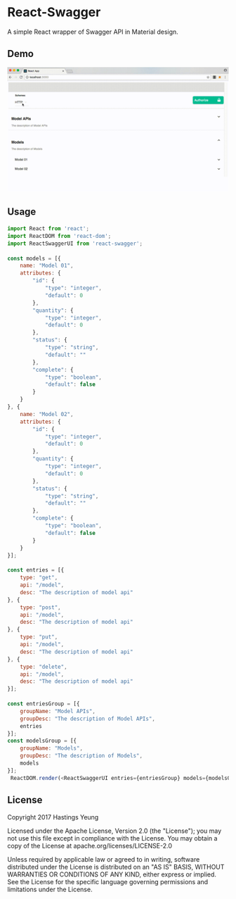 # React-Swagger
A simple React wrapper of Swagger API in Material design.

## Demo
![alt text](https://github.com/HastingsYoung/react-swagger-ui/raw/master/screenshots/react-swagger.gif "demo")

## Usage
```js
import React from 'react';
import ReactDOM from 'react-dom';
import ReactSwaggerUI from 'react-swagger';
 
const models = [{
    name: "Model 01",
    attributes: {
        "id": {
            "type": "integer",
            "default": 0
        },
        "quantity": {
            "type": "integer",
            "default": 0
        },
        "status": {
            "type": "string",
            "default": ""
        },
        "complete": {
            "type": "boolean",
            "default": false
        }
    }
}, {
    name: "Model 02",
    attributes: {
        "id": {
            "type": "integer",
            "default": 0
        },
        "quantity": {
            "type": "integer",
            "default": 0
        },
        "status": {
            "type": "string",
            "default": ""
        },
        "complete": {
            "type": "boolean",
            "default": false
        }
    }
}];
 
const entries = [{
    type: "get",
    api: "/model",
    desc: "The description of model api"
}, {
    type: "post",
    api: "/model",
    desc: "The description of model api"
}, {
    type: "put",
    api: "/model",
    desc: "The description of model api"
}, {
    type: "delete",
    api: "/model",
    desc: "The description of model api"
}];
 
const entriesGroup = [{
    groupName: "Model APIs",
    groupDesc: "The description of Model APIs",
    entries
}];
const modelsGroup = [{
    groupName: "Models",
    groupDesc: "The description of Models",
    models
}];
 ReactDOM.render(<ReactSwaggerUI entries={entriesGroup} models={modelsGroup}/>, document.getElementById('root'));
```

## License
Copyright 2017 Hastings Yeung

Licensed under the Apache License, Version 2.0 (the "License"); you may not use this file except in compliance with the License. You may obtain a copy of the License at apache.org/licenses/LICENSE-2.0

Unless required by applicable law or agreed to in writing, software distributed under the License is distributed on an "AS IS" BASIS, WITHOUT WARRANTIES OR CONDITIONS OF ANY KIND, either express or implied. See the License for the specific language governing permissions and limitations under the License.